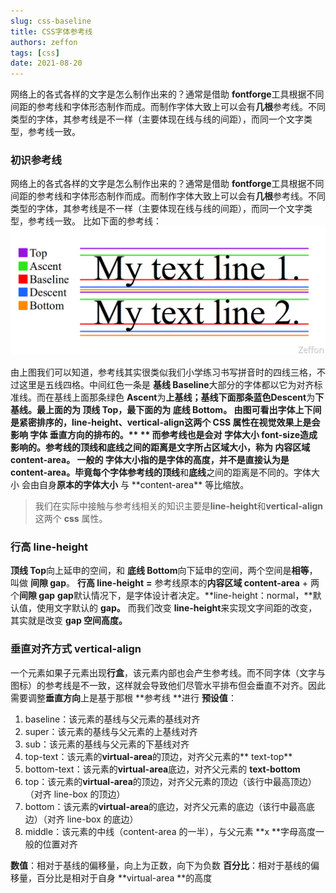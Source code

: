 ```yaml
---
slug: css-baseline
title: CSS字体参考线
authors: zeffon
tags: [css]
date: 2021-08-20
---
```


网络上的各式各样的文字是怎么制作出来的？通常是借助 **fontforge**工具根据不同间距的参考线和字体形态制作而成。而制作字体大致上可以会有**几根**参考线。不同类型的字体，其参考线是不一样（主要体现在线与线的间距），而同一个文字类型，参考线一致。

<!--truncate-->

### 初识参考线

网络上的各式各样的文字是怎么制作出来的？通常是借助 **fontforge**工具根据不同间距的参考线和字体形态制作而成。而制作字体大致上可以会有**几根**参考线。不同类型的字体，其参考线是不一样（主要体现在线与线的间距），而同一个文字类型，参考线一致。
比如下面的参考线：
![image.png](./img/08-20-01.png)

由上图我们可以知道，参考线其实很类似我们小学练习书写拼音时的四线三格，不过这里是五线四格。中间红色一条是 **基线 Baseline**大部分的字体都以它为对齐标准线。而在基线上面那条绿色 **Ascent**为**上基线；**基线下面那条蓝色**Descent**为**下基线。**最上面的为 **顶线 Top，**最下面的为 **底线 Bottom**。
由图可看出字体上下间是紧密排序的，**line-height、vertical-align**这两个 CSS 属性在视觉效果上是会影响 **字体 **垂直方向的排布的。\*\* **
而参考线也是会对 **字体大小 font-size**造成影响的。参考线的**顶线**和**底线**之间的距离是文字所占区域大小，称为 **内容区域 content-area**。 一般的 **字体大小**指的是字体的高度，并不是直接认为是 **content-area**。毕竟每个字体参考线的**顶线**和**底线**之间的距离是不同的。字体大小 会由自身**原本的字体大小** 与 **content-area\*\* 等比缩放。

> 我们在实际中接触与参考线相关的知识主要是**line-height**和**vertical-align**这两个 **css** 属性。

### 行高 line-height

**顶线 Top**向上延申的空间，和 **底线 Bottom**向下延申的空间，两个空间是**相等**，叫做 **间隙 gap**。
**行高 line-height** **=** 参考线原本的**内容区域 content-area** + 两个**间隙 gap**
**gap**默认情况下，是字体设计者决定。**line-height：normal，**默认值，使用文字默认的 **gap。**
而我们改变 **line-height**来实现文字间距的改变，其实就是改变 **gap 空间高度。**

### 垂直对齐方式 vertical-align

一个元素如果子元素出现**行盒**，该元素内部也会产生参考线。而不同字体（文字与图标）的参考线是不一致，这样就会导致他们尽管水平排布但会垂直不对齐。因此需要调整**垂直方向**上是基于那根 **参考线 **进行
**预设值**：

1. baseline：该元素的基线与父元素的基线对齐
1. super：该元素的基线与父元素的上基线对齐
1. sub：该元素的基线与父元素的下基线对齐
1. top-text：该元素的**virtual-area**的顶边，对齐父元素的** text-top**
1. bottom-text：该元素的**virtual-area**底边，对齐父元素的 **text-bottom**
1. top：该元素的**virtual-area**的顶边，对齐父元素的顶边（该行中最高顶边）（对齐 line-box 的顶边）
1. bottom：该元素的**virtual-area**的底边，对齐父元素的底边（该行中最高底边）（对齐 line-box 的底边）
1. middle：该元素的中线（content-area 的一半），与父元素 **x **字母高度一般的位置对齐

**数值**：相对于基线的偏移量，向上为正数，向下为负数
**百分比**：相对于基线的偏移量，百分比是相对于自身 **virtual-area **的高度
